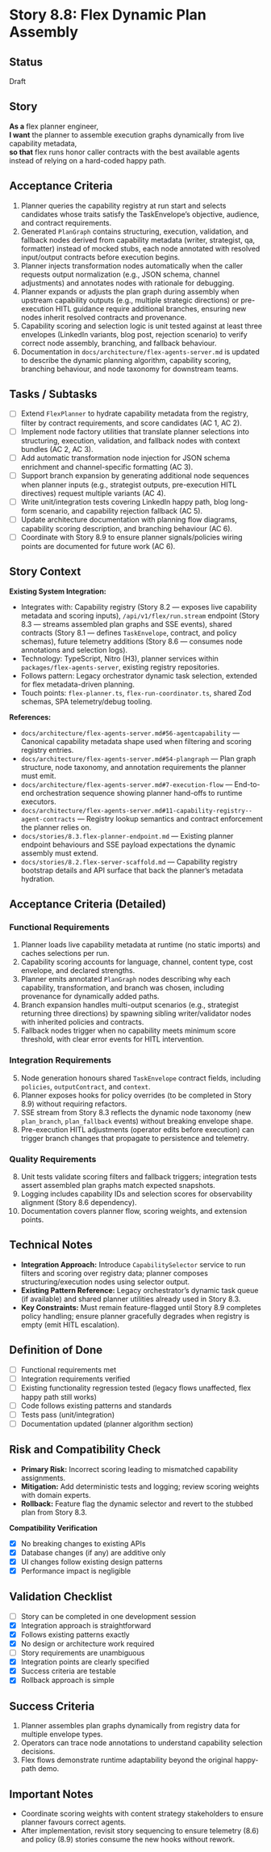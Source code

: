 # Story 8.8: Flex Dynamic Plan Assembly

## Status
Draft

## Story
**As a** flex planner engineer,  
**I want** the planner to assemble execution graphs dynamically from live capability metadata,  
**so that** flex runs honor caller contracts with the best available agents instead of relying on a hard-coded happy path.

## Acceptance Criteria
1. Planner queries the capability registry at run start and selects candidates whose traits satisfy the TaskEnvelope’s objective, audience, and contract requirements.
2. Generated `PlanGraph` contains structuring, execution, validation, and fallback nodes derived from capability metadata (writer, strategist, qa, formatter) instead of mocked stubs, each node annotated with resolved input/output contracts before execution begins.
3. Planner injects transformation nodes automatically when the caller requests output normalization (e.g., JSON schema, channel adjustments) and annotates nodes with rationale for debugging.
4. Planner expands or adjusts the plan graph during assembly when upstream capability outputs (e.g., multiple strategic directions) or pre-execution HITL guidance require additional branches, ensuring new nodes inherit resolved contracts and provenance.
5. Capability scoring and selection logic is unit tested against at least three envelopes (LinkedIn variants, blog post, rejection scenario) to verify correct node assembly, branching, and fallback behaviour.
6. Documentation in `docs/architecture/flex-agents-server.md` is updated to describe the dynamic planning algorithm, capability scoring, branching behaviour, and node taxonomy for downstream teams.

## Tasks / Subtasks
- [ ] Extend `FlexPlanner` to hydrate capability metadata from the registry, filter by contract requirements, and score candidates (AC 1, AC 2).
- [ ] Implement node factory utilities that translate planner selections into structuring, execution, validation, and fallback nodes with context bundles (AC 2, AC 3).
- [ ] Add automatic transformation node injection for JSON schema enrichment and channel-specific formatting (AC 3).
- [ ] Support branch expansion by generating additional node sequences when planner inputs (e.g., strategist outputs, pre-execution HITL directives) request multiple variants (AC 4).
- [ ] Write unit/integration tests covering LinkedIn happy path, blog long-form scenario, and capability rejection fallback (AC 5).
- [ ] Update architecture documentation with planning flow diagrams, capability scoring description, and branching behaviour (AC 6).
- [ ] Coordinate with Story 8.9 to ensure planner signals/policies wiring points are documented for future work (AC 6).

## Story Context

**Existing System Integration:**
- Integrates with: Capability registry (Story 8.2 — exposes live capability metadata and scoring inputs), `/api/v1/flex/run.stream` endpoint (Story 8.3 — streams assembled plan graphs and SSE events), shared contracts (Story 8.1 — defines `TaskEnvelope`, contract, and policy schemas), future telemetry additions (Story 8.6 — consumes node annotations and selection logs).
- Technology: TypeScript, Nitro (H3), planner services within `packages/flex-agents-server`, existing registry repositories.
- Follows pattern: Legacy orchestrator dynamic task selection, extended for flex metadata-driven planning.
- Touch points: `flex-planner.ts`, `flex-run-coordinator.ts`, shared Zod schemas, SPA telemetry/debug tooling.

**References:**
- `docs/architecture/flex-agents-server.md#56-agentcapability` — Canonical capability metadata shape used when filtering and scoring registry entries.
- `docs/architecture/flex-agents-server.md#54-plangraph` — Plan graph structure, node taxonomy, and annotation requirements the planner must emit.
- `docs/architecture/flex-agents-server.md#7-execution-flow` — End-to-end orchestration sequence showing planner hand-offs to runtime executors.
- `docs/architecture/flex-agents-server.md#11-capability-registry--agent-contracts` — Registry lookup semantics and contract enforcement the planner relies on.
- `docs/stories/8.3.flex-planner-endpoint.md` — Existing planner endpoint behaviours and SSE payload expectations the dynamic assembly must extend.
- `docs/stories/8.2.flex-server-scaffold.md` — Capability registry bootstrap details and API surface that back the planner’s metadata hydration.
## Acceptance Criteria (Detailed)

### Functional Requirements
1. Planner loads live capability metadata at runtime (no static imports) and caches selections per run.
2. Capability scoring accounts for language, channel, content type, cost envelope, and declared strengths.
3. Planner emits annotated `PlanGraph` nodes describing why each capability, transformation, and branch was chosen, including provenance for dynamically added paths.
4. Branch expansion handles multi-output scenarios (e.g., strategist returning three directions) by spawning sibling writer/validator nodes with inherited policies and contracts.
5. Fallback nodes trigger when no capability meets minimum score threshold, with clear error events for HITL intervention.

### Integration Requirements
5. Node generation honours shared `TaskEnvelope` contract fields, including `policies`, `outputContract`, and `context`.
6. Planner exposes hooks for policy overrides (to be completed in Story 8.9) without requiring refactors.
7. SSE stream from Story 8.3 reflects the dynamic node taxonomy (new `plan_branch`, `plan_fallback` events) without breaking envelope shape.
8. Pre-execution HITL adjustments (operator edits before execution) can trigger branch changes that propagate to persistence and telemetry.

### Quality Requirements
8. Unit tests validate scoring filters and fallback triggers; integration tests assert assembled plan graphs match expected snapshots.
9. Logging includes capability IDs and selection scores for observability alignment (Story 8.6 dependency).
10. Documentation covers planner flow, scoring weights, and extension points.

## Technical Notes
- **Integration Approach:** Introduce `CapabilitySelector` service to run filters and scoring over registry data; planner composes structuring/execution nodes using selector output.
- **Existing Pattern Reference:** Legacy orchestrator’s dynamic task queue (if available) and shared planner utilities already used in Story 8.3.
- **Key Constraints:** Must remain feature-flagged until Story 8.9 completes policy handling; ensure planner gracefully degrades when registry is empty (emit HITL escalation).

## Definition of Done
- [ ] Functional requirements met
- [ ] Integration requirements verified
- [ ] Existing functionality regression tested (legacy flows unaffected, flex happy path still works)
- [ ] Code follows existing patterns and standards
- [ ] Tests pass (unit/integration)
- [ ] Documentation updated (planner algorithm section)

## Risk and Compatibility Check
- **Primary Risk:** Incorrect scoring leading to mismatched capability assignments.
- **Mitigation:** Add deterministic tests and logging; review scoring weights with domain experts.
- **Rollback:** Feature flag the dynamic selector and revert to the stubbed plan from Story 8.3.

**Compatibility Verification**
- [x] No breaking changes to existing APIs
- [x] Database changes (if any) are additive only
- [x] UI changes follow existing design patterns
- [x] Performance impact is negligible

## Validation Checklist
- [ ] Story can be completed in one development session
- [x] Integration approach is straightforward
- [x] Follows existing patterns exactly
- [x] No design or architecture work required
- [ ] Story requirements are unambiguous
- [x] Integration points are clearly specified
- [x] Success criteria are testable
- [x] Rollback approach is simple

## Success Criteria
1. Planner assembles plan graphs dynamically from registry data for multiple envelope types.
2. Operators can trace node annotations to understand capability selection decisions.
3. Flex flows demonstrate runtime adaptability beyond the original happy-path demo.

## Important Notes
- Coordinate scoring weights with content strategy stakeholders to ensure planner favours correct agents.
- After implementation, revisit story sequencing to ensure telemetry (8.6) and policy (8.9) stories consume the new hooks without rework.
